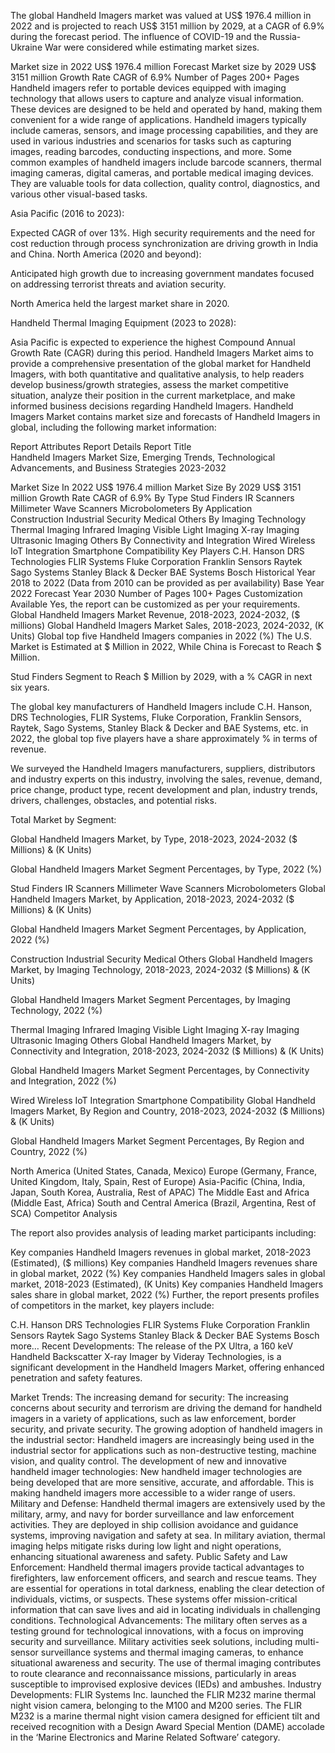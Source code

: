 The global Handheld Imagers market was valued at US$ 1976.4 million in 2022 and is projected to reach US$ 3151 million by 2029, at a CAGR of 6.9% during the forecast period. The influence of COVID-19 and the Russia-Ukraine War were considered while estimating market sizes.

Market size in 2022	US$ 1976.4 million	Forecast Market size by 2029	US$ 3151 million
Growth Rate	CAGR of 6.9%	Number of Pages	200+ Pages
Handheld imagers refer to portable devices equipped with imaging technology that allows users to capture and analyze visual information. These devices are designed to be held and operated by hand, making them convenient for a wide range of applications. Handheld imagers typically include cameras, sensors, and image processing capabilities, and they are used in various industries and scenarios for tasks such as capturing images, reading barcodes, conducting inspections, and more. Some common examples of handheld imagers include barcode scanners, thermal imaging cameras, digital cameras, and portable medical imaging devices. They are valuable tools for data collection, quality control, diagnostics, and various other visual-based tasks.

Asia Pacific (2016 to 2023):

Expected CAGR of over 13%.
High security requirements and the need for cost reduction through process synchronization are driving growth in India and China.
North America (2020 and beyond):

Anticipated high growth due to increasing government mandates focused on addressing terrorist threats and aviation security.

North America held the largest market share in 2020.

 



Handheld Thermal Imaging Equipment (2023 to 2028):

Asia Pacific is expected to experience the highest Compound Annual Growth Rate (CAGR) during this period.
Handheld Imagers Market aims to provide a comprehensive presentation of the global market for Handheld Imagers, with both quantitative and qualitative analysis, to help readers develop business/growth strategies, assess the market competitive situation, analyze their position in the current marketplace, and make informed business decisions regarding Handheld Imagers. Handheld Imagers Market contains market size and forecasts of Handheld Imagers in global, including the following market information:

Report Attributes	Report Details
Report Title	
Handheld Imagers Market Size, Emerging Trends, Technological Advancements, and Business Strategies 2023-2032

Market Size In 2022	US$ 1976.4 million
Market Size By 2029	US$ 3151 million
Growth Rate	CAGR of 6.9%
By Type	
Stud Finders
IR Scanners
Millimeter Wave Scanners
Microbolometers
By Application	
Construction
Industrial
Security
Medical
Others
By Imaging Technology	
Thermal Imaging
Infrared Imaging
Visible Light Imaging
X-ray Imaging
Ultrasonic Imaging
Others
By Connectivity and Integration	
Wired
Wireless
IoT Integration
Smartphone Compatibility
Key Players	
C.H. Hanson
DRS Technologies
FLIR Systems
Fluke Corporation
Franklin Sensors
Raytek
Sago Systems
Stanley Black & Decker
BAE Systems
Bosch
Historical Year	2018 to 2022 (Data from 2010 can be provided as per availability)
Base Year	2022
Forecast Year	2030
Number of Pages	100+ Pages
Customization Available	Yes, the report can be customized as per your requirements.
Global Handheld Imagers Market Revenue, 2018-2023, 2024-2032, ($ millions)
Global Handheld Imagers Market Sales, 2018-2023, 2024-2032, (K Units)
Global top five Handheld Imagers companies in 2022 (%)
The U.S. Market is Estimated at $ Million in 2022, While China is Forecast to Reach $ Million.

Stud Finders Segment to Reach $ Million by 2029, with a % CAGR in next six years.

The global key manufacturers of Handheld Imagers include C.H. Hanson, DRS Technologies, FLIR Systems, Fluke Corporation, Franklin Sensors, Raytek, Sago Systems, Stanley Black & Decker and BAE Systems, etc. in 2022, the global top five players have a share approximately % in terms of revenue.

We surveyed the Handheld Imagers manufacturers, suppliers, distributors and industry experts on this industry, involving the sales, revenue, demand, price change, product type, recent development and plan, industry trends, drivers, challenges, obstacles, and potential risks.

Total Market by Segment:

Global Handheld Imagers Market, by Type, 2018-2023, 2024-2032 ($ Millions) & (K Units)

Global Handheld Imagers Market Segment Percentages, by Type, 2022 (%)

Stud Finders
IR Scanners
Millimeter Wave Scanners
Microbolometers
Global Handheld Imagers Market, by Application, 2018-2023, 2024-2032 ($ Millions) & (K Units)

Global Handheld Imagers Market Segment Percentages, by Application, 2022 (%)

Construction
Industrial
Security
Medical
Others
Global Handheld Imagers Market, by Imaging Technology, 2018-2023, 2024-2032 ($ Millions) & (K Units)

Global Handheld Imagers Market Segment Percentages, by Imaging Technology, 2022 (%)

Thermal Imaging
Infrared Imaging
Visible Light Imaging
X-ray Imaging
Ultrasonic Imaging
Others
Global Handheld Imagers Market, by Connectivity and Integration, 2018-2023, 2024-2032 ($ Millions) & (K Units)

Global Handheld Imagers Market Segment Percentages, by Connectivity and Integration, 2022 (%)

Wired
Wireless
IoT Integration
Smartphone Compatibility
Global Handheld Imagers Market, By Region and Country, 2018-2023, 2024-2032 ($ Millions) & (K Units)

Global Handheld Imagers Market Segment Percentages, By Region and Country, 2022 (%)

North America (United States, Canada, Mexico)
Europe (Germany, France, United Kingdom, Italy, Spain, Rest of Europe)
Asia-Pacific (China, India, Japan, South Korea, Australia, Rest of APAC)
The Middle East and Africa (Middle East, Africa)
South and Central America (Brazil, Argentina, Rest of SCA)
Competitor Analysis

The report also provides analysis of leading market participants including:

Key companies Handheld Imagers revenues in global market, 2018-2023 (Estimated), ($ millions)
Key companies Handheld Imagers revenues share in global market, 2022 (%)
Key companies Handheld Imagers sales in global market, 2018-2023 (Estimated), (K Units)
Key companies Handheld Imagers sales share in global market, 2022 (%)
Further, the report presents profiles of competitors in the market, key players include:

C.H. Hanson
DRS Technologies
FLIR Systems
Fluke Corporation
Franklin Sensors
Raytek
Sago Systems
Stanley Black & Decker
BAE Systems
Bosch
more…
Recent Developments:
The release of the PX Ultra, a 160 keV Handheld Backscatter X-ray Imager by Videray Technologies, is a significant development in the Handheld Imagers Market, offering enhanced penetration and safety features.

Market Trends: 
The increasing demand for security: The increasing concerns about security and terrorism are driving the demand for handheld imagers in a variety of applications, such as law enforcement, border security, and private security.
The growing adoption of handheld imagers in the industrial sector: Handheld imagers are increasingly being used in the industrial sector for applications such as non-destructive testing, machine vision, and quality control.
The development of new and innovative handheld imager technologies: New handheld imager technologies are being developed that are more sensitive, accurate, and affordable. This is making handheld imagers more accessible to a wider range of users.
Military and Defense:
Handheld thermal imagers are extensively used by the military, army, and navy for border surveillance and law enforcement activities.
They are deployed in ship collision avoidance and guidance systems, improving navigation and safety at sea.
In military aviation, thermal imaging helps mitigate risks during low light and night operations, enhancing situational awareness and safety.
Public Safety and Law Enforcement:
Handheld thermal imagers provide tactical advantages to firefighters, law enforcement officers, and search and rescue teams.
They are essential for operations in total darkness, enabling the clear detection of individuals, victims, or suspects.
These systems offer mission-critical information that can save lives and aid in locating individuals in challenging conditions.
Technological Advancements:
The military often serves as a testing ground for technological innovations, with a focus on improving security and surveillance.
Military activities seek solutions, including multi-sensor surveillance systems and thermal imaging cameras, to enhance situational awareness and security.
The use of thermal imaging contributes to route clearance and reconnaissance missions, particularly in areas susceptible to improvised explosive devices (IEDs) and ambushes.
Industry Developments:
FLIR Systems Inc. launched the FLIR M232 marine thermal night vision camera, belonging to the M100 and M200 series.
The FLIR M232 is a marine thermal night vision camera designed for efficient tilt and received recognition with a Design Award Special Mention (DAME) accolade in the ‘Marine Electronics and Marine Related Software’ category.
